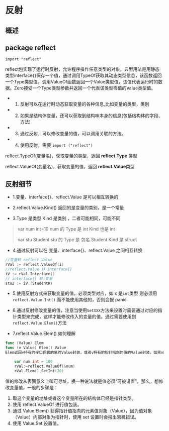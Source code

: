 # 反射

## 概述

## package reflect

```
import "reflect"
```

reflect包实现了运行时反射，允许程序操作任意类型的对象。典型用法是用静态类型interface{}保存一个值，通过调用TypeOf获取其动态类型信息，该函数返回一个Type类型值。调用ValueOf函数返回一个Value类型值，该值代表运行时的数据。Zero接受一个Type类型参数并返回一个代表该类型零值的Value类型值。

* 1) 反射可以在运行时动态获取变量的各种信息,比如变量的类型，类别
* 2) 如果是结构体变量，还可以获取到结构味本身的信息(包括结构体的字段、方法)
* 3) 通过反射，可以修改变量的值，可以调用关联的方法。
* 4) 使用反射，需要 `import ("reflect")`

reflect.TypeOf(变量名)，获取变量的类型，返回 **reflect.Type** 类型

reflect.ValueOf(变量名)，获取变量的值，返回 **reflect.Value**类型

## 反射细节



* 1.变量、interface{}、reflect.Value 是可以相互转换的

* 2.reflect.Value.Kind() 返回的是变量的类别，是一个常量

* 3.Type 是类型 Kind 是类别 ，二者可能相同，可能不同

> var num int=10  num 的 Type 是 int Kind 也是 int
>
> var stu Student stu 的 Type 是 包名.Student Kind 是 struct

* 4.通过反射可以在 变量、interface{}、reflect.Value 之间相互转换

```go
//变量转 reflect.Value 
rVal := reflect.ValueOf(i)
//reflect.Value 转 interface{}
iV := rVal.Interface()
// interface{} 转 变量
stu2 := iV.(StudentR)
```

* 5.使用反射方式来获取变量的值，必须类型对应，如 x 是`int`类型 则必须用`reflect.Value.Int()`.而不能使用其他的，否则会报 panic

* 6.通过反射修改变量的值，注意当使用`SetXXX`方法来设置时需要通过对应的指针类型来完成，这样才能修改传入的变量的值。通过需要使用到`reflect.Value.Elem()`方法
* 7.reflect.Value.Elem() 如何理解

```go
func (Value) Elem
func (v Value) Elem() Value
Elem返回v持有的接口保管的值的Value封装，或者v持有的指针指向的值的Value封装。如果v的Kind不是Interface或Ptr会panic；如果v持有的值为nil，会返回Value零值。
```

```go
	var num int = 100
	rVal:=reflect.ValueOf(&num)
	rVal.Elem().SetInt(20)
```

值的修改从表面意义上叫可寻址，换一种说法就是值必须“可被设置”。那么，想修改变量值，一般的步骤是：

1. 取这个变量的地址或者这个变量所在的结构体已经是指针类型。
2. 使用 reflect.ValueOf 进行值包装。
3. 通过 Value.Elem() 获得指针值指向的元素值对象（Value），因为值对象（Value）内部对象为指针时，使用 set 设置时会报出宕机错误。
4. 使用 Value.Set 设置值。
